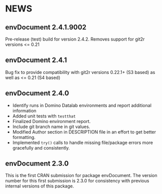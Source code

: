 # NEWS

## envDocument 2.4.1.9002
Pre-release (test) build for version 2.4.2.  Removes support for git2r versions <= 0.21

##  envDocument 2.4.1
Bug fix to provide compatibility with git2r versions 0.22.1+ (S3 based) as well as <= 0.21 (S4 based)

## envDocument 2.4.0

+ Identify runs in Domino Datalab environments and report additional information
+ Added unit tests with `testthat`
+ Finalized Domino environment report.  
+ Include git branch name in git values.
+ Modified Author section in DESCRIPTION file in an effort to get better formatting.
+ Implemented `try()` calls to handle missing file/package errors more gracefully and consistently.

## envDocument 2.3.0
This is the first CRAN submission for package envDocument.  The version number for this first submission is 2.3.0 for consistency with previous internal versions of this package.

